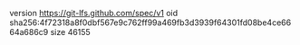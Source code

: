 version https://git-lfs.github.com/spec/v1
oid sha256:4f72318a8f0dbf567e9c762ff99a469fb3d3939f64301fd08be4ce6664a686c9
size 46155
